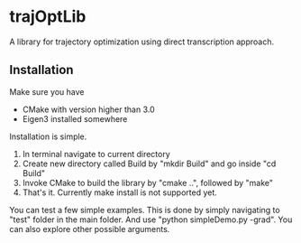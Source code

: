 # trajOptLib
A library for trajectory optimization using direct transcription approach.

##  Installation

Make sure you have

- CMake with version higher than 3.0
- Eigen3 installed somewhere

Installation is simple. 

1. In terminal navigate to current directory
2. Create new directory called Build by "mkdir Build" and go inside "cd Build"
3. Invoke CMake to build the library by "cmake ..", followed by "make"
4. That's it. Currently make install is not supported yet. 

You can test a few simple examples. This is done by simply navigating to "test" folder in the main folder. And use "python simpleDemo.py -grad". You can also explore other possible arguments.